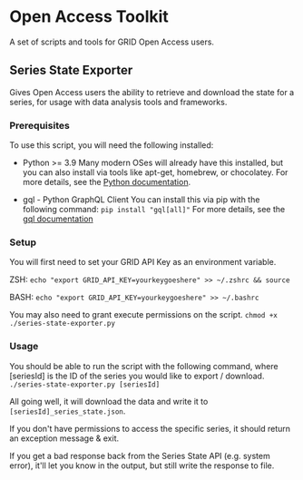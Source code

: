 # Open Access Toolkit
A set of scripts and tools for GRID Open Access users.


## Series State Exporter
Gives Open Access users the ability to retrieve and download the state for a series, for usage with data analysis tools and frameworks.

### Prerequisites
To use this script, you will need the following installed:

* Python >= 3.9
Many modern OSes will already have this installed, but you can also install via tools like apt-get, homebrew, or chocolatey.
For more details, see the [Python documentation](https://wiki.python.org/moin/BeginnersGuide/Download).

* gql - Python GraphQL Client
You can install this via pip with the following command:
`pip install "gql[all]"`
For more details, see the [gql documentation](https://gql.readthedocs.io/en/latest/intro.html)

### Setup

You will first need to set your GRID API Key as an environment variable.

ZSH:
`echo "export GRID_API_KEY=yourkeygoeshere" >> ~/.zshrc && source `

BASH:
`echo "export GRID_API_KEY=yourkeygoeshere" >> ~/.bashrc`

You may also need to grant execute permissions on the script.
`chmod +x ./series-state-exporter.py`

### Usage
You should be able to run the script with the following command, where [seriesId] is the ID of the series you would like to export / download.
`./series-state-exporter.py [seriesId]`

All going well, it will download the data and write it to `[seriesId]_series_state.json`.

If you don't have permissions to access the specific series, it should return an exception message & exit.

If you get a bad response back from the Series State API (e.g. system error), it'll let you know in the output, but still write the response to file.
